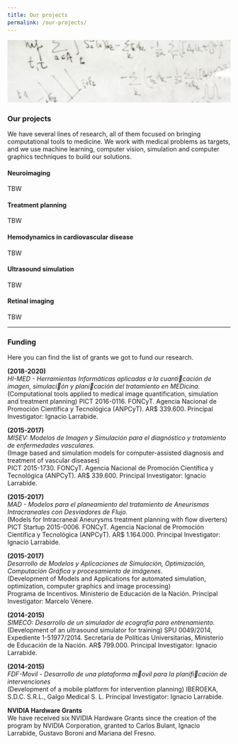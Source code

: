 ```yaml
---
title: Our projects
permalink: /our-projects/
---
```



![](/images/others/whiteboard.jpg)

### Our projects

We have several lines of research, all of them focused on bringing computational tools to medicine. We work with medical problems as targets, and we use machine learning, computer vision, simulation and computer graphics techniques to build our solutions.

#### Neuroimaging
TBW

#### Treatment planning
TBW

#### Hemodynamics in cardiovascular disease
TBW

#### Ultrasound simulation
TBW

#### Retinal imaging
TBW


* * *

### Funding

Here you can find the list of grants we got to fund our research.

**(2018-2020)** <br>
_HI-MED - Herramientas Informáticas aplicadas a la cuanticación de imagen, simulación y planicación del tratamiento en MEDicina._<br>
(Computational tools applied to medical image quantification, simulation and treatment planning)
PICT 2016-0116. FONCyT. Agencia Nacional de Promoción Científica y Tecnológica (ANPCyT). AR$ 339.600. 
Principal Investigator: Ignacio Larrabide.

**(2015-2017)** <br>
_MISEV: Modelos de Imagen y Simulación para el diagnóstico y tratamiento de enfermedades vasculares._<br>
(Image based and simulation models for computer-assisted diagnosis and treatment of vascular diseases)<br>
PICT 2015-1730. FONCyT. Agencia Nacional de Promoción Científica y Tecnológica (ANPCyT). AR$ 339.600. 
Principal Investigator: Ignacio Larrabide.

**(2015-2017)** <br>
_MAD - Modelos para el planeamiento del tratamiento de Aneurismas Intracraneales con Desviadores de Flujo._<br>
(Models for Intracraneal Aneurysms treatment planning with flow diverters)<br>
PICT Startup 2015-0006. FONCyT. Agencia Nacional de Promoción Científica y Tecnológica (ANPCyT). AR$ 1.164.000. 
Principal Investigator: Ignacio Larrabide.

**(2015-2017)** <br>
_Desarrollo de Modelos y Aplicaciones de Simulación, Optimización, Computación Gráfica y procesamiento de imágenes._<br>
(Development of Models and Applications for automated simulation, optimization, computer graphics and image processing)<br>
Programa de Incentivos. Ministerio de Educación de la Nación.
Principal Investigator: Marcelo Vénere.

**(2014-2015)** <br>
_SIMECO: Desarrollo de un simulador de ecografía para entrenamiento._<br>
(Development of an ultrasound simulator for training)
SPU 0049/2014, Expediente 1-51977/2014. Secretaría de Políticas Universitarias, Ministerio de Educación de la Nación. AR$ 799.000.
Principal Investigator: Ignacio Larrabide.

**(2014-2015)** <br>
_FDF-Movil - Desarrollo de una plataforma movil para la planificación de intervenciones_<br>
(Development of a mobile platform for intervention planning)
IBEROEKA, S.D.C. S.R.L., Galgo Medical S. L.
Principal Investigator: Ignacio Larrabide.

**NVIDIA Hardware Grants**<br>
We have received six NVIDIA Hardware Grants since the creation of the program by NVIDIA Corporation, granted to Carlos Bulant, Ignacio Larrabide, Gustavo Boroni and Mariana del Fresno.